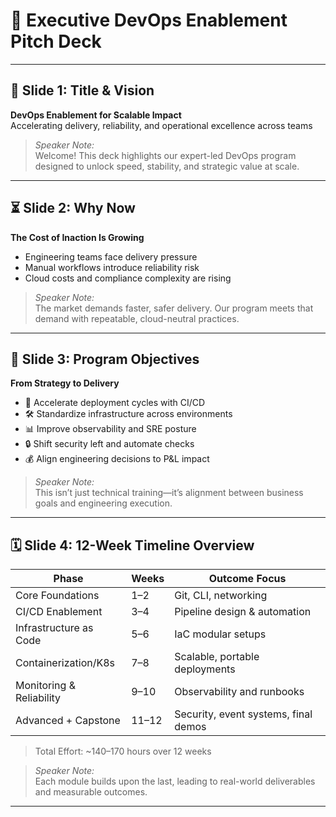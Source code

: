 # 🧩 Executive DevOps Enablement Pitch Deck

---

## 🚀 Slide 1: Title & Vision

**DevOps Enablement for Scalable Impact**  
Accelerating delivery, reliability, and operational excellence across teams

> *Speaker Note:*  
> Welcome! This deck highlights our expert-led DevOps program designed to unlock speed, stability, and strategic value at scale.

---

## ⏳ Slide 2: Why Now

**The Cost of Inaction Is Growing**
- Engineering teams face delivery pressure
- Manual workflows introduce reliability risk
- Cloud costs and compliance complexity are rising

> *Speaker Note:*  
> The market demands faster, safer delivery. Our program meets that demand with repeatable, cloud-neutral practices.

---

## 🎯 Slide 3: Program Objectives

**From Strategy to Delivery**
- 🚀 Accelerate deployment cycles with CI/CD
- 🛠️ Standardize infrastructure across environments
- 📊 Improve observability and SRE posture
- 🔒 Shift security left and automate checks
- 💰 Align engineering decisions to P&L impact

> *Speaker Note:*  
> This isn’t just technical training—it’s alignment between business goals and engineering execution.

---

## 🗓️ Slide 4: 12-Week Timeline Overview

| Phase                     | Weeks  | Outcome Focus                          |
|--------------------------|--------|----------------------------------------|
| Core Foundations          | 1–2    | Git, CLI, networking                   |
| CI/CD Enablement          | 3–4    | Pipeline design & automation           |
| Infrastructure as Code    | 5–6    | IaC modular setups                     |
| Containerization/K8s      | 7–8    | Scalable, portable deployments         |
| Monitoring & Reliability  | 9–10   | Observability and runbooks             |
| Advanced + Capstone       | 11–12  | Security, event systems, final demos   |

> Total Effort: ~140–170 hours over 12 weeks

> *Speaker Note:*  
> Each module builds upon the last, leading to real-world deliverables and measurable outcomes.

---

